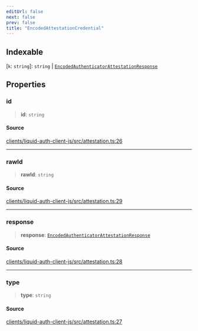 ```yaml
---
editUrl: false
next: false
prev: false
title: "EncodedAttestationCredential"
---
```


## Indexable

 \[`k`: `string`\]: `string` \| [`EncodedAuthenticatorAttestationResponse`](/reference/typescript/auth/attestation/interfaces/encodedauthenticatorattestationresponse/)

## Properties

### id

> **id**: `string`

#### Source

[clients/liquid-auth-client-js/src/attestation.ts:26](https://github.com/algorandfoundation/liquid-auth/blob/cec82e963bc03c2622fd80036d3c488643177b1a/clients/liquid-auth-client-js/src/attestation.ts#L26)

***

### rawId

> **rawId**: `string`

#### Source

[clients/liquid-auth-client-js/src/attestation.ts:29](https://github.com/algorandfoundation/liquid-auth/blob/cec82e963bc03c2622fd80036d3c488643177b1a/clients/liquid-auth-client-js/src/attestation.ts#L29)

***

### response

> **response**: [`EncodedAuthenticatorAttestationResponse`](/reference/typescript/auth/attestation/interfaces/encodedauthenticatorattestationresponse/)

#### Source

[clients/liquid-auth-client-js/src/attestation.ts:28](https://github.com/algorandfoundation/liquid-auth/blob/cec82e963bc03c2622fd80036d3c488643177b1a/clients/liquid-auth-client-js/src/attestation.ts#L28)

***

### type

> **type**: `string`

#### Source

[clients/liquid-auth-client-js/src/attestation.ts:27](https://github.com/algorandfoundation/liquid-auth/blob/cec82e963bc03c2622fd80036d3c488643177b1a/clients/liquid-auth-client-js/src/attestation.ts#L27)
